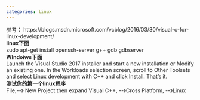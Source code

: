 ```yaml
---
categories: linux
---
```

<p>参考： https://blogs.msdn.microsoft.com/vcblog/2016/03/30/visual-c-for-linux-development/<br /><strong>linux下面</strong><br />	sudo apt-get install openssh-server g++ gdb gdbserver<br /><strong>WIndoiws下面</strong><br />	Launch the Visual Studio 2017 installer and start a new installation or Modify an existing one. In the Workloads selection screen, scroll to Other Toolsets and select Linux development with C++ and click Install. That&rsquo;s it.<br /><strong>测试你的第一个linux程序</strong><br />	File,--》 New Project then expand Visual C++, --》Cross Platform, --》Linux<br />	</p>
<p>&nbsp;</p>